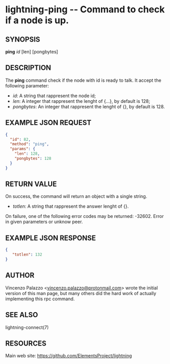 lightning-ping -- Command to check if a node is up.
============================================================

SYNOPSIS
--------

**ping** *id* \[len\] \[pongbytes\]

DESCRIPTION
-----------

The **ping** command check if the node with id is ready to talk. It accept the following parameter:

- *id*: A string that rappresent the node id;
- *len*: A integer that rappresent the lenght of {...}, by default is 128;
- *pongbytes*: An integer that rappresent the lenght of {}, by default is 128.

EXAMPLE JSON REQUEST
------------
```json
{
  "id": 82,
  "method": "ping",
  "params": {
    "len": 128,
    "pongbytes": 128
  }
}
```

RETURN VALUE
------------

On success, the command will return an object with a single string.

- *totlen*: A string that rappresent the answer lenght of {}.

On failure, one of the following error codes may be returned:
 -32602. Error in given parameters or unknow peer.

EXAMPLE JSON RESPONSE
-----
```json
{
   "totlen": 132
}

```


AUTHOR
------

Vincenzo Palazzo <<vincenzo.palazzo@protonmail.com>> wrote the initial version of this man page, but many others did the hard work of actually implementing this rpc command.

SEE ALSO
--------

lightning-connect(7)

RESOURCES
---------

Main web site: <https://github.com/ElementsProject/lightning>
